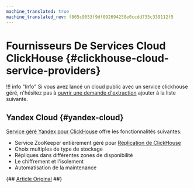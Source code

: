 ```yaml
---
machine_translated: true
machine_translated_rev: f865c9653f9df092694258e0ccdd733c339112f5
---
```


# Fournisseurs De Services Cloud ClickHouse {#clickhouse-cloud-service-providers}

!!! info "Info"
    Si vous avez lancé un cloud public avec un service clickhouse géré, n'hésitez pas à [ouvrir une demande d'extraction](https://github.com/ClickHouse/ClickHouse/edit/master/docs/en/commercial/cloud.md) ajouter à la liste suivante.

## Yandex Cloud {#yandex-cloud}

[Service géré Yandex pour ClickHouse](https://cloud.yandex.com/services/managed-clickhouse?utm_source=referrals&utm_medium=clickhouseofficialsite&utm_campaign=link3) offre les fonctionnalités suivantes:

-   Service ZooKeeper entièrement géré pour [Réplication de ClickHouse](../engines/table_engines/mergetree_family/replication.md)
-   Choix multiples de type de stockage
-   Répliques dans différentes zones de disponibilité
-   Le chiffrement et l'isolement
-   Automatisation de la maintenance

{## [Article Original](https://clickhouse.tech/docs/en/commercial/cloud/) ##}
